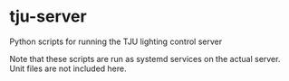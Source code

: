 # tju-server
Python scripts for running the TJU lighting control server

Note that these scripts are run as systemd services on the actual server. Unit files are not included here.
